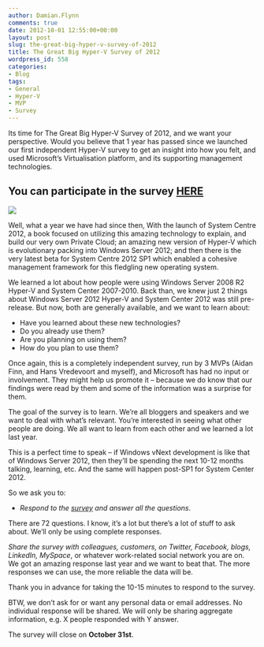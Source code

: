 ```yaml
---
author: Damian.Flynn
comments: true
date: 2012-10-01 12:55:00+00:00
layout: post
slug: the-great-big-hyper-v-survey-of-2012
title: The Great Big Hyper-V Survey of 2012
wordpress_id: 558
categories:
- Blog
tags:
- General
- Hyper-V
- MVP
- Survey
---
```


Its time for The Great Big Hyper-V Survey of 2012, and we want your perspective. Would you believe that 1 year has passed since we launched our first independent Hyper-V survey to get an insight into how you felt, and used Microsoft’s Virtualisation platform, and its supporting management technologies.

## You can participate in the survey [HERE](http://kwiksurveys.com/app/rendersurvey.asp?sid=vtqoy6z8kos3imw25636&refer=)

[![](http://blogstorage.damianflynn.com/wp-content/uploads/2012/10/Great-Big-Hyper-V-Survey-300x98.png)](http://kwiksurveys.com/app/rendersurvey.asp?sid=vtqoy6z8kos3imw25636&refer=)

Well, what a year we have had since then, With the launch of System Centre 2012, a book focused on utilizing this amazing technology to explain, and build our very own Private Cloud; an amazing new version of Hyper-V which is evolutionary packing into Windows Server 2012; and then there is the very latest beta for System Centre 2012 SP1 which enabled a cohesive management framework for this fledgling new operating system.

We learned a lot about how people were using Windows Server 2008 R2 Hyper-V and System Center 2007-2010. Back than, we knew just 2 things about Windows Server 2012 Hyper-V and System Center 2012 was still pre-release. But now, both are generally available, and we want to learn about:

  * Have you learned about these new technologies?  
  * Do you already use them?  
  * Are you planning on using them?  
  * How do you plan to use them? 

Once again, this is a completely independent survey, run by 3 MVPs (Aidan Finn, and Hans Vredevoort and myself), and Microsoft has had no input or involvement. They might help us promote it – because we do know that our findings were read by them and some of the information was a surprise for them.

The goal of the survey is to learn. We’re all bloggers and speakers and we want to deal with what’s relevant. You’re interested in seeing what other people are doing. We all want to learn from each other and we learned a lot last year.

This is a perfect time to speak – if Windows vNext development is like that of Windows Server 2012, then they’ll be spending the next 10-12 months talking, learning, etc. And the same will happen post-SP1 for System Center 2012.

So we ask you to:

  * _Respond to the _[_survey_](http://kwiksurveys.com/app/rendersurvey.asp?sid=vtqoy6z8kos3imw25636&refer=)_ and answer all the questions_. 

There are 72 questions. I know, it’s a lot but there’s a lot of stuff to ask about. We’ll only be using complete responses.

_Share the survey with colleagues, customers, on Twitter, Facebook, blogs, LinkedIn, MySpace_, or whatever work-related social network you are on. We got an amazing response last year and we want to beat that. The more responses we can use, the more reliable the data will be.

Thank you in advance for taking the 10-15 minutes to respond to the survey.

BTW, we don’t ask for or want any personal data or email addresses. No individual response will be shared. We will only be sharing aggregate information, e.g. X people responded with Y answer.

The survey will close on **October 31st**.
